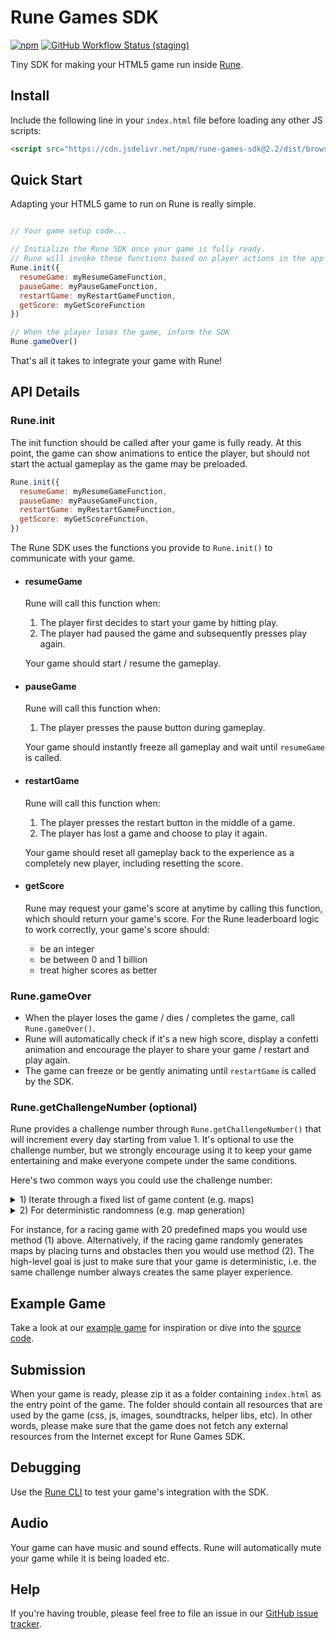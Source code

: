 # Rune Games SDK

[![npm](https://img.shields.io/npm/v/rune-games-sdk)](https://www.npmjs.com/package/rune-games-sdk) [![GitHub Workflow Status (staging)](https://img.shields.io/github/workflow/status/rune/rune-games-sdk/CI/staging)](https://github.com/rune/rune-games-sdk/actions/workflows/CI.yml?query=branch%3Astaging)

Tiny SDK for making your HTML5 game run inside [Rune](https://play.google.com/store/apps/details?id=ai.rune.tincan).

## Install

Include the following line in your `index.html` file before loading any other JS scripts:

```html
<script src="https://cdn.jsdelivr.net/npm/rune-games-sdk@2.2/dist/browser.min.js"></script>
```

## Quick Start
Adapting your HTML5 game to run on Rune is really simple.

```js

// Your game setup code...

// Initialize the Rune SDK once your game is fully ready.
// Rune will invoke these functions based on player actions in the app interface.
Rune.init({
  resumeGame: myResumeGameFunction,
  pauseGame: myPauseGameFunction,
  restartGame: myRestartGameFunction,
  getScore: myGetScoreFunction
})

// When the player loses the game, inform the SDK
Rune.gameOver()
```

That's all it takes to integrate your game with Rune!

## API Details


### Rune.init
The init function should be called after your game is fully ready. At this point, the game can show animations to entice the player, but should not start the actual gameplay as the game may be preloaded.

```js
Rune.init({
  resumeGame: myResumeGameFunction,
  pauseGame: myPauseGameFunction,
  restartGame: myRestartGameFunction,
  getScore: myGetScoreFunction,
})
```

The Rune SDK uses the functions you provide to `Rune.init()` to communicate with your game.

- #### resumeGame
  Rune will call this function when:
  1. The player first decides to start your game by hitting play.
  2. The player had paused the game and subsequently presses play again.
  
  Your game should start / resume the gameplay.

- #### pauseGame
  Rune will call this function when:
  1. The player presses the pause button during gameplay.
  
  Your game should instantly freeze all gameplay and wait until `resumeGame` is called.

- #### restartGame
  Rune will call this function when:
  1. The player presses the restart button in the middle of a game.
  2. The player has lost a game and choose to play it again.

  Your game should reset all gameplay back to the experience as a completely new player, including resetting the score.

- #### getScore
  Rune may request your game's score at anytime by calling this function, which should return your game's score. For the Rune leaderboard logic to work correctly, your game's score should:
  - be an integer
  - be between 0 and 1 billion
  - treat higher scores as better

### Rune.gameOver

- When the player loses the game / dies / completes the game, call `Rune.gameOver()`.
- Rune will automatically check if it's a new high score, display a confetti animation and encourage the player to share your game / restart and play again.
- The game can freeze or be gently animating until `restartGame` is called by the SDK.

### Rune.getChallengeNumber (optional)

Rune provides a challenge number through `Rune.getChallengeNumber()` that will increment every day starting from value 1. It's optional to use the challenge number, but we strongly encourage using it to keep your game entertaining and make everyone compete under the same conditions.

Here's two common ways you could use the challenge number:

<details>
<summary>1) Iterate through a fixed list of game content (e.g. maps)</summary>

---

Often games have a fixed list of maps, powerups, artwork or other kinds of content. You can use the challenge number to iterate through these so that players experience a new one every day. For instance, you can use the modulo operator to iterate through a fixed list of maps:

```js
const mapIds = [1, 2, 3, 4, 5, 6, 7] // Define your fixed list of maps

const challengeNumber = Rune.getChallengeNumber() // Get today's challenge number

const mapId = mapIds[challengeNumber % mapIds.length] // Get deterministic mapId
```

---

</details>

<details>
<summary>2) For deterministic randomness (e.g. map generation)</summary>

---

Rune provides a random number generator using the challenge number as seed. This random number generator will therefore always provide the same random values for the same challenge number.

You can use `Rune.deterministicRandom()` instead of `Math.random()` in your map generation code to ensure all players play the same map. The `Rune.deterministicRandom()` function returns a value between 0 and 1 similar to `Math.random()`.

You should only use `Rune.deterministicRandom()` for your map generation and not as a generic replacement for `Math.random()`. This is because each call to `Rune.deterministicRandom()` will iterate through the random values. Any unintentional calls to `Rune.deterministicRandom()` would therefore break the deterministic randomness.

---

</details>

For instance, for a racing game with 20 predefined maps you would use method (1) above. Alternatively, if the racing game randomly generates maps by placing turns and obstacles then you would use method (2). The high-level goal is just to make sure that your game is deterministic, i.e. the same challenge number always creates the same player experience.

## Example Game
Take a look at our [example game](https://github.com/rune/rune-games-sdk/blob/staging/examples/bunny-twirl/index.js) for inspiration or dive into the [source code](https://github.com/rune/rune-games-sdk/blob/staging/src/index.ts).

## Submission

When your game is ready, please zip it as a folder containing `index.html` as the entry point of the game. The folder should contain all resources that are used by the game (css, js, images, soundtracks, helper libs, etc). In other words, please make sure that the game does not fetch any external resources from the Internet except for Rune Games SDK.

## Debugging

Use the [Rune CLI](https://github.com/rune/rune-games-cli) to test your game's integration with the SDK.

## Audio

Your game can have music and sound effects. Rune will automatically mute your game while it is being loaded etc.

## Help

If you're having trouble, please feel free to file an issue in our [GitHub issue tracker](https://github.com/rune/rune-games-sdk/issues).
